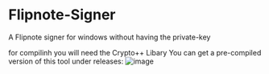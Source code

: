 # Flipnote-Signer
A Flipnote signer for windows without having the private-key

for compilinh you will need the Crypto++ Libary
You can get a pre-compiled version of this tool under releases:
![image](https://user-images.githubusercontent.com/97799691/204158589-f2d93946-c528-40ec-9631-5eecf7c3fc53.png)
